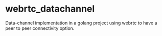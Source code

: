 # webrtc_datachannel
Data-channel implementation in a golang project using webrtc to have a peer to peer connectivity option.
